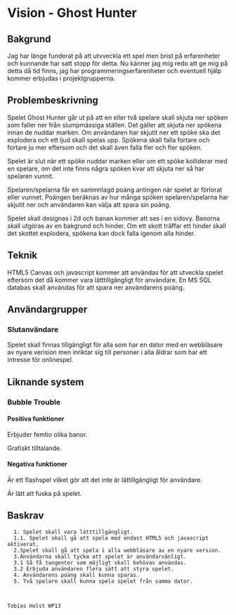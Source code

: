 # Vision - Ghost Hunter

## Bakgrund

Jag har länge funderat på att utvveckla ett spel men brist på erfarenheter och kunnande har satt stopp för detta. Nu känner jag mig redo att ge mig på detta då  tid finns, jag har programmeringserfarenheter  och eventuell hjälp kommer erbjudas i projektgrupperna.

## Problembeskrivning

Spelet Ghost Hunter går ut på att en eller två spelare skall skjuta ner spöken som faller ner från slumpmässiga ställen. Det gäller att skjuta ner spökena innan de nuddar marken. Om användaren har skjutit ner ett spöke ska det explodera och ett ljud skall spelas upp.
Spökena skall falla fortare och fortare ju mer eftersom och det skall även falla fler och fler spöken.

Spelet är slut när ett spöke nuddar marken eller om ett spöke kolliderar med en spelare, om det inte finns några spöken kvar att skjuta ner så har spelaren vunnit.

Spelaren/spelarna får en sammnlagd poäng antingen när spelet är förlorat eller vunnet. Poängen beräknas av hur många spöken spelaren/spelarna har skjutit ner och användaren kan välja att spara sin poäng.

Spelet skall designas i 2d och banan kommer att ses i en sidovy. Banorna skall utgöras av en bakgrund och hinder. Om ett skott träffar ett hinder skall det skottet explodera, spökena kan dock falla igenom alla hinder.

## Teknik
HTML5 Canvas och javascript kommer att användas för att utveckla spelet eftersom det då kommer vara lätttillgängligt för användare.
En MS SQL databas skall användas för att spara ner användarens poäng.




## Användargrupper

### Slutanvändare

Spelet skall finnas tillgängligt för alla som har en dator med en webbläsare av nyare verision men inriktar sig till personer i alla åldrar som har ett intresse för onlinespel.


## Liknande system

### Bubble Trouble

#### Positiva funktioner

Erbjuder femtio olika banor.

Grafiskt tilltalande.

#### Negativa funktioner

Är ett flashspel vilket gör att det inte är lättillgängligt för användare.

Är lätt att fuska på spelet.

## Baskrav

      1. Spelet skall vara lätttillgängligt.
      1.1. Spelet skall gå att spela med endast HTML5 och javascript aktiverat.
      2.Spelet skall gå att spela i alla webbläsare av en nyare version.
      3.Användarna skall tycka att spelet är användarvänligt.
      3.1 Så få tangenter som möjligt skall behövas användas.
      3.2 Erbjuda användaren flera sätt att styra spelet.
      4. Användarens poäng skall kunna sparas.
      5. Två spelare skall kunna spela spelet från samma dator.


                                                                           Tobias Holst WP13
